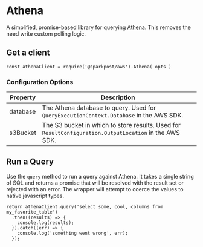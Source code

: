 # Athena

A simplified, promise-based library for querying [Athena](https://docs.aws.amazon.com/AWSJavaScriptSDK/latest/AWS/Athena.html). This removes the need write custom polling logic.

## Get a client

```
const athenaClient = require('@sparkpost/aws').Athena( opts )
```

### Configuration Options

| Property | Description                                                                                             |
|----------|---------------------------------------------------------------------------------------------------------|
| database | The Athena database to query. Used for `QueryExecutionContext.Database` in the AWS SDK.                 |
| s3Bucket | The S3 bucket in which to store results. Used for  `ResultConfiguration.OutputLocation` in the AWS SDK. |

## Run a Query

Use the `query` method to run a query against Athena. It takes a single string of SQL and returns a promise that will be resolved with the result set or rejected with an error. The wrapper will attempt to coerce the values to native javascript types.


```
return athenaClient.query('select some, cool, columns from my_favorite_table')
  .then((results) => {
    console.log(results);
  }).catch((err) => {
    console.log('something went wrong', err);
  });
```